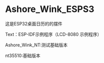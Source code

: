 # Ashore_Wink_ESPS3
 这是ESP32桌面日历的的摆件

Text：ESP-IDF示例程序（LCD-8080 示例程序）

Ashore_Wink_NT:测试基础版本

nt35510:基础版本
